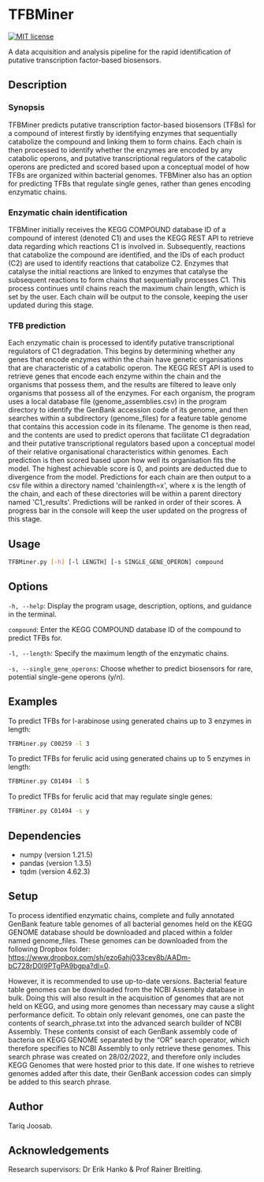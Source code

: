 # TFBMiner
[![MIT license](https://img.shields.io/badge/License-MIT-blue.svg)](https://lbesson.mit-license.org/)

A data acquisition and analysis pipeline for the rapid identification of putative transcription factor-based biosensors.
## Description

### Synopsis
TFBMiner predicts putative transcription factor-based biosensors (TFBs) for a compound of interest firstly by identifying enzymes that sequentially catabolize the compound and linking them to form chains. Each chain is then processed to identify whether the enzymes are encoded by any catabolic operons, and putative transcriptional regulators of the catabolic operons are predicted and scored based upon a conceptual model of how TFBs are organized within bacterial genomes. TFBMiner also has an option for predicting TFBs that regulate single genes, rather than genes encoding enzymatic chains.

### Enzymatic chain identification
TFBMiner initially receives the KEGG COMPOUND database ID of a compound of interest (denoted C1) and uses the KEGG REST API to retrieve data regarding which reactions C1 is involved in. Subsequently, reactions that catabolize the compound are identified, and the IDs of each product (C2) are used to identify reactions that catabolize C2. Enzymes that catalyse the initial reactions are linked to enzymes that catalyse the subsequent reactions to form chains that sequentially processes C1. This process continues until chains reach the maximum chain length, which is set by the user. Each chain will be output to the console, keeping the user updated during this stage.

### TFB prediction
Each enzymatic chain is processed to identify putative transcriptional regulators of C1 degradation. This begins by determining whether any genes that encode enzymes within the chain have genetic organisations that are characteristic of a catabolic operon. The KEGG REST API is used to retrieve genes that encode each enzyme within the chain and the organisms that possess them, and the results are filtered to leave only organisms that possess all of the enzymes. For each organism, the program uses a local database file (genome_assemblies.csv) in the program directory to identify the GenBank accession code of its genome, and then searches within a subdirectory (genome_files) for a feature table genome that contains this accession code in its filename. The genome is then read, and the contents are used to predict operons that facilitate C1 degradation and their putative transcriptional regulators based upon a conceptual model of their relative organisational characteristics within genomes. Each prediction is then scored based upon how well its organisation fits the model. The highest achievable score is 0, and points are deducted due to divergence from the model. Predictions for each chain are then output to a csv file within a directory named 'chainlength=x', where x is the length of the chain, and each of these directories will be within a parent directory named 'C1_results'. Predictions will be ranked in order of their scores. A progress bar in the console will keep the user updated on the progress of this stage.

## Usage
```sh
TFBMiner.py [-h] [-l LENGTH] [-s SINGLE_GENE_OPERON] compound
```

## Options
```-h, --help```: Display the program usage, description, options, and guidance in the terminal.

```compound```: Enter the KEGG COMPOUND database ID of the compound to predict TFBs for.

```-l, --length```: Specify the maximum length of the enzymatic chains.

```-s, --single_gene_operons```: Choose whether to predict biosensors for rare, potential single-gene operons (y/n).

## Examples
To predict TFBs for l-arabinose using generated chains up to 3 enzymes in length:
```sh 
TFBMiner.py C00259 -l 3
```

To predict TFBs for ferulic acid using generated chains up to 5 enzymes in length:

```sh
TFBMiner.py C01494 -l 5
```

To predict TFBs for ferulic acid that may regulate single genes:

```sh
TFBMiner.py C01494 -s y
```

## Dependencies
- numpy (version 1.21.5)
- pandas (version 1.3.5)
- tqdm (version 4.62.3)

## Setup
To process identified enzymatic chains, complete and fully annotated GenBank feature table genomes of all bacterial genomes held on the KEGG GENOME database should be downloaded and placed within a folder named genome_files. These genomes can be downloaded from the following Dropbox folder: https://www.dropbox.com/sh/ezo6ahj033cev8b/AADm-bC728rD0l9PTgPA9bgpa?dl=0. 

However, it is recommended to use up-to-date versions. Bacterial feature table genomes can be downloaded from the NCBI Assembly database in bulk. Doing this will also result in the acquisition of genomes that are not held on KEGG, and using more genomes than necessary may cause a slight performance deficit. To obtain only relevant genomes, one can paste the contents of search_phrase.txt into the advanced search builder of NCBI Assembly. These contents consist of each GenBank assembly code of bacteria on KEGG GENOME separated by the “OR” search operator, which therefore specifies to NCBI Assembly to only retrieve these genomes. This search phrase was created on 28/02/2022, and therefore only includes KEGG Genomes that were hosted prior to this date. If one wishes to retrieve genomes added after this date, their GenBank accession codes can simply be added to this search phrase.

## Author
Tariq Joosab.

## Acknowledgements
Research supervisors: Dr Erik Hanko & Prof Rainer Breitling.
